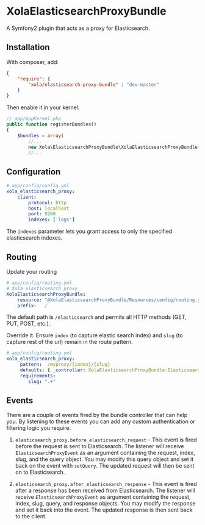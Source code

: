 XolaElasticsearchProxyBundle
============================

A Symfony2 plugin that acts as a proxy for Elasticsearch.


Installation
------------

With composer, add:

```json
{
    "require": {
        "xola/elasticsearch-proxy-bundle" : "dev-master"
    }
}
```

Then enable it in your kernel:

```php
// app/AppKernel.php
public function registerBundles()
{
    $bundles = array(
        //...
        new Xola\ElasticsearchProxyBundle\XolaElasticsearchProxyBundle(),
        //...
```

Configuration
-------------

```yaml
# app/config/config.yml
xola_elasticsearch_proxy:
    client:
        protocol: http
        host: localhost
        port: 9200
        indexes: ['logs']
```

The `indexes` parameter lets you grant access to only the specified elasticsearch indexes.

Routing
-------

Update your routing

```yaml
# app/config/routing.yml
# Xola elasticsearch proxy
XolaElasticsearchProxyBundle:
    resource: "@XolaElasticsearchProxyBundle/Resources/config/routing.yml"
    prefix:   /
```

The default path is `/elasticsearch` and permits all HTTP methods (GET, PUT, POST, etc.).

Override it. Ensure `index` (to capture elastic search index) and `slug` (to capture rest of the url) remain in the
route pattern.

```yaml
# app/config/routing.yml
xola_elasticsearch_proxy:
     pattern:  /myproxy/{index}/{slug}
     defaults: { _controller: XolaElasticsearchProxyBundle:ElasticsearchProxy:proxy }
     requirements:
        slug: ".+"
```

Events
------

There are a couple of events fired by the bundle controller that can help you. By listening to these events you can add any custom authentication or filtering logic you require.

1. `elasticsearch_proxy.before_elasticsearch_request` -
This event is fired before the request is sent to Elasticsearch. The listener will receive `ElasticsearchProxyEvent` as an argument containing the request, index, slug, and the query object. You may modify this query object and set it back on the event with `setQuery`. The updated request will then be sent on to Elasticsearch. 

2. `elasticsearch_proxy.after_elasticsearch_response` -
This event is fired after a response has been received from Elasticsearch. The listener will receive `ElasticsearchProxyEvent` as
argument containing the request, index, slug, query, and response objects. You may modify the response and set it back into the event. The updated response is then sent back to the client.
